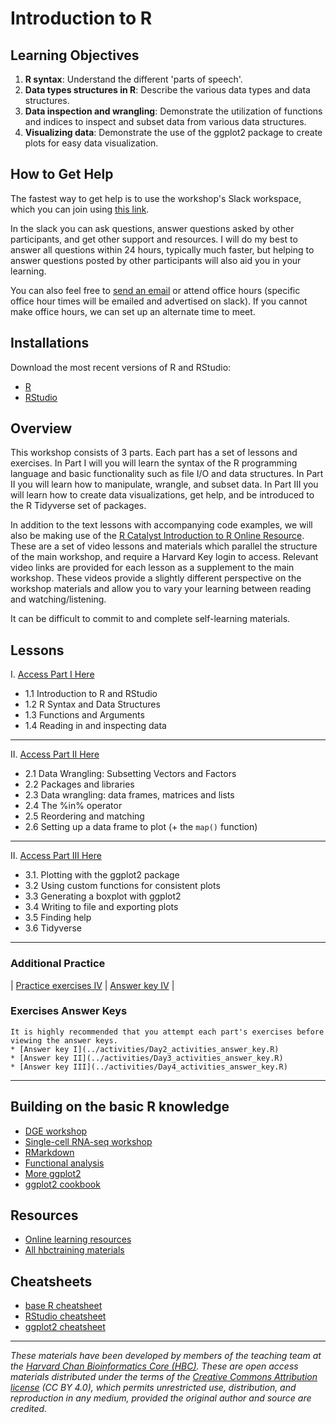 # Introduction to R

## Learning Objectives

1. **R syntax**: Understand the different 'parts of speech'.
2. **Data types structures in R**: Describe the various data types and data structures.
3. **Data inspection and wrangling**: Demonstrate the utilization of functions and indices to inspect and subset data from various data structures.
4. **Visualizing data**: Demonstrate the use of the ggplot2 package to create plots for easy data visualization.

## How to Get Help

The fastest way to get help is to use the workshop's Slack workspace, which you can join using [this link](https://join.slack.com/t/ccb-intro-to-r/shared_invite/zt-1j8e9rmb7-P~1dQGuSGlwIUS6wedB8bw).

In the slack you can ask questions, answer questions asked by other participants, and get other support and resources. I will do my best to answer all questions within 24 hours, typically much faster, but helping to answer questions posted by other participants will also aid you in your learning. 

You can also feel free to [send an email](mailto:christopher_magnano@hms.harvard.edu) or attend office hours (specific office hour times will be emailed and advertised on slack). If you cannot make office hours, we can set up an alternate time to meet. 

## Installations

Download the most recent versions of R and RStudio:

 - [R](https://cran.r-project.org/) 
 - [RStudio](https://www.rstudio.com/products/rstudio/download/#download)

## Overview

This workshop consists of 3 parts. Each part has a set of lessons and exercises. 
In Part I will you will learn the syntax of the R programming language and basic functionality such as file I/O and data structures. 
In Part II you will learn how to manipulate, wrangle, and subset data. 
In Part III you will learn how to create data visualizations, get help, and be introduced to the R Tidyverse set of packages. 

In addition to the text lessons with accompanying code examples, we will also be making use of the [R Catalyst Introduction to R Online Resource](https://catalyst.harvard.edu/courses/intro-to-r/). 
These are a set of video lessons and materials which parallel the structure of the main workshop, and require a Harvard Key login to access. 
Relevant video links are provided for each lesson as a supplement to the main workshop.
These videos provide a slightly different perspective on the workshop materials and allow you to vary your learning between reading and watching/listening. 

It can be difficult to commit to and complete self-learning materials. 

## Lessons

I. [Access Part I Here](./links-part-1.md)

* 1.1 Introduction to R and RStudio
* 1.2 R Syntax and Data Structures
* 1.3 Functions and Arguments
* 1.4 Reading in and inspecting data

***

II. [Access Part II Here](./links-part-2.md)

   * 2.1 Data Wrangling: Subsetting Vectors and Factors
   * 2.2 Packages and libraries
   * 2.3 Data wrangling: data frames, matrices and lists
   * 2.4 The %in% operator
   * 2.5 Reordering and matching
   * 2.6 Setting up a data frame to plot (+ the `map()` function)

***

II. [Access Part III Here](./links-part-3.md)

* 3.1. Plotting with the ggplot2 package
* 3.2 Using custom functions for consistent plots
* 3.3 Generating a boxplot with ggplot2
* 3.4 Writing to file and exporting plots
* 3.5 Finding help
* 3.6 Tidyverse

***

### Additional Practice
| [Practice exercises IV](../homework/Intro_to_R_hw.md) | [Answer key IV](../homework/Intro_to_R_key.md) |

### Exercises Answer Keys
    It is highly recommended that you attempt each part's exercises before viewing the answer keys. 
    * [Answer key I](../activities/Day2_activities_answer_key.R) 
    * [Answer key II](../activities/Day3_activities_answer_key.R) 
    * [Answer key III](../activities/Day4_activities_answer_key.R)

*** 

## Building on the basic R knowledge
* [DGE workshop](https://hbctraining.github.io/DGE_workshop_salmon/)
* [Single-cell RNA-seq workshop](https://hbctraining.github.io/scRNA-seq/)
* [RMarkdown](https://hbctraining.github.io/Training-modules/Rmarkdown/)
* [Functional analysis](https://hbctraining.github.io/Training-modules/DGE-functional-analysis/)
* [More ggplot2](https://hbctraining.github.io/Training-modules/Tidyverse_ggplot2/lessons/ggplot2.html)
* [ggplot2 cookbook](http://www.cookbook-r.com/Graphs/)

## Resources
* [Online learning resources](https://hbctraining.github.io/bioinformatics_online/lists/online_trainings.html)
* [All hbctraining materials](https://hbctraining.github.io/main)

## Cheatsheets
* [base R cheatsheet](../cheatsheets/base-r.pdf)
* [RStudio cheatsheet](../cheatsheets/rstudio-ide.pdf)
* [ggplot2 cheatsheet](../cheatsheets/data-visualization-2.1.pdf)

****

*These materials have been developed by members of the teaching team at the [Harvard Chan Bioinformatics Core (HBC)](http://bioinformatics.sph.harvard.edu/). These are open access materials distributed under the terms of the [Creative Commons Attribution license](https://creativecommons.org/licenses/by/4.0/) (CC BY 4.0), which permits unrestricted use, distribution, and reproduction in any medium, provided the original author and source are credited.*
